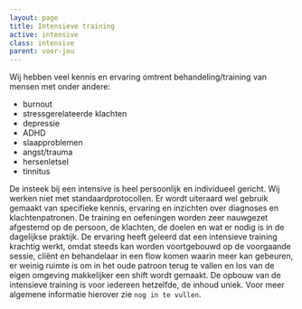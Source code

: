 ```yaml
---
layout: page
title: Intensieve training
active: intensive
class: intensive
parent: voor-jou
---
```

Wij hebben veel kennis en ervaring omtrent behandeling/training van mensen met onder andere:

* burnout
* stressgerelateerde klachten
* depressie
* ADHD
* slaapproblemen
* angst/trauma
* hersenletsel
* tinnitus

De insteek bij een intensive is heel persoonlijk en individueel gericht. Wij werken niet met standaardprotocollen. Er wordt uiteraard wel gebruik gemaakt van specifieke kennis, ervaring en inzichten over diagnoses en klachtenpatronen. De training en oefeningen worden zeer nauwgezet afgestemd op de persoon, de klachten, de doelen en wat er nodig is in de dagelijkse praktijk. De ervaring heeft geleerd dat een intensieve training krachtig werkt, omdat steeds kan worden voortgebouwd op de voorgaande sessie, cliënt en behandelaar in een flow komen waarin meer kan gebeuren, er weinig ruimte is om in het oude patroon terug te vallen en los van de eigen omgeving makkelijker een shift wordt gemaakt. De opbouw van de intensieve training is voor iedereen hetzelfde, de inhoud uniek. Voor meer algemene informatie hierover zie `nog in te vullen`.